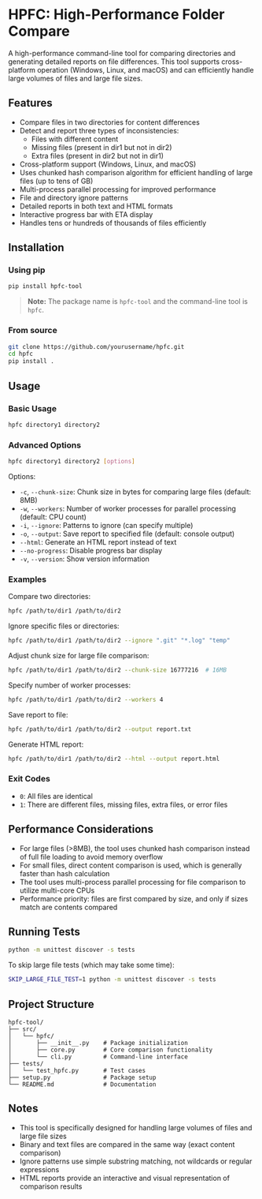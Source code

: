 # HPFC: High-Performance Folder Compare

A high-performance command-line tool for comparing directories and generating detailed reports on file differences.
This tool supports cross-platform operation (Windows, Linux, and macOS) and can efficiently handle large volumes of files and large file sizes.

## Features

- Compare files in two directories for content differences
- Detect and report three types of inconsistencies:
  - Files with different content
  - Missing files (present in dir1 but not in dir2)
  - Extra files (present in dir2 but not in dir1)
- Cross-platform support (Windows, Linux, and macOS)
- Uses chunked hash comparison algorithm for efficient handling of large files (up to tens of GB)
- Multi-process parallel processing for improved performance
- File and directory ignore patterns
- Detailed reports in both text and HTML formats
- Interactive progress bar with ETA display
- Handles tens or hundreds of thousands of files efficiently

## Installation

### Using pip

```bash
pip install hpfc-tool
```

> **Note:** The package name is `hpfc-tool` and the command-line tool is `hpfc`.

### From source

```bash
git clone https://github.com/yourusername/hpfc.git
cd hpfc
pip install .
```

## Usage

### Basic Usage

```bash
hpfc directory1 directory2
```

### Advanced Options

```bash
hpfc directory1 directory2 [options]
```

Options:
- `-c`, `--chunk-size`: Chunk size in bytes for comparing large files (default: 8MB)
- `-w`, `--workers`: Number of worker processes for parallel processing (default: CPU count)
- `-i`, `--ignore`: Patterns to ignore (can specify multiple)
- `-o`, `--output`: Save report to specified file (default: console output)
- `--html`: Generate an HTML report instead of text
- `--no-progress`: Disable progress bar display
- `-v`, `--version`: Show version information

### Examples

Compare two directories:
```bash
hpfc /path/to/dir1 /path/to/dir2
```

Ignore specific files or directories:
```bash
hpfc /path/to/dir1 /path/to/dir2 --ignore ".git" "*.log" "temp"
```

Adjust chunk size for large file comparison:
```bash
hpfc /path/to/dir1 /path/to/dir2 --chunk-size 16777216  # 16MB
```

Specify number of worker processes:
```bash
hpfc /path/to/dir1 /path/to/dir2 --workers 4
```

Save report to file:
```bash
hpfc /path/to/dir1 /path/to/dir2 --output report.txt
```

Generate HTML report:
```bash
hpfc /path/to/dir1 /path/to/dir2 --html --output report.html
```

### Exit Codes

- `0`: All files are identical
- `1`: There are different files, missing files, extra files, or error files

## Performance Considerations

- For large files (>8MB), the tool uses chunked hash comparison instead of full file loading to avoid memory overflow
- For small files, direct content comparison is used, which is generally faster than hash calculation
- The tool uses multi-process parallel processing for file comparison to utilize multi-core CPUs
- Performance priority: files are first compared by size, and only if sizes match are contents compared

## Running Tests

```bash
python -m unittest discover -s tests
```

To skip large file tests (which may take some time):
```bash
SKIP_LARGE_FILE_TEST=1 python -m unittest discover -s tests
```

## Project Structure

```
hpfc-tool/
├── src/
│   └── hpfc/
│       ├── __init__.py    # Package initialization
│       ├── core.py        # Core comparison functionality
│       └── cli.py         # Command-line interface
├── tests/
│   └── test_hpfc.py       # Test cases
├── setup.py               # Package setup
└── README.md              # Documentation
```

## Notes

- This tool is specifically designed for handling large volumes of files and large file sizes
- Binary and text files are compared in the same way (exact content comparison)
- Ignore patterns use simple substring matching, not wildcards or regular expressions
- HTML reports provide an interactive and visual representation of comparison results 